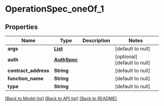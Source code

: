 # OperationSpec_oneOf_1

## Properties

| Name                 | Type                        | Description | Notes                        |
| -------------------- | --------------------------- | ----------- | ---------------------------- |
| **args**             | [**List**](AnyType.md)      |             | [default to null]            |
| **auth**             | [**AuthSpec**](AuthSpec.md) |             | [optional] [default to null] |
| **contract_address** | **String**                  |             | [default to null]            |
| **function_name**    | **String**                  |             | [default to null]            |
| **type**             | **String**                  |             | [default to null]            |

[[Back to Model list]](../README.md#documentation-for-models) [[Back to API list]](../README.md#documentation-for-api-endpoints) [[Back to README]](../README.md)
